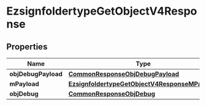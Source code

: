 
# EzsignfoldertypeGetObjectV4Response

## Properties
| Name | Type | Description | Notes |
| ------------ | ------------- | ------------- | ------------- |
| **objDebugPayload** | [**CommonResponseObjDebugPayload**](CommonResponseObjDebugPayload.md) |  |  |
| **mPayload** | [**EzsignfoldertypeGetObjectV4ResponseMPayload**](EzsignfoldertypeGetObjectV4ResponseMPayload.md) |  |  |
| **objDebug** | [**CommonResponseObjDebug**](CommonResponseObjDebug.md) |  |  [optional] |



